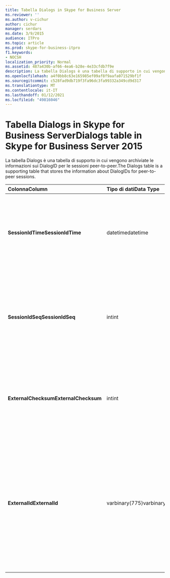 ```yaml
---
title: Tabella Dialogs in Skype for Business Server
ms.reviewer: ''
ms.author: v-cichur
author: cichur
manager: serdars
ms.date: 3/9/2015
audience: ITPro
ms.topic: article
ms.prod: skype-for-business-itpro
f1.keywords:
- NOCSH
localization_priority: Normal
ms.assetid: 487a430b-af66-4ea6-b28e-4e33cfdb7f9e
description: La tabella Dialogs è una tabella di supporto in cui vengono archiviate le informazioni sui DialogID per le sessioni peer-to-peer.
ms.openlocfilehash: a4f0bb8c63e165985ef09af8f9aafa071529bf1f
ms.sourcegitcommit: c528fad9db719f3fa96dc3fa99332a349cd9d317
ms.translationtype: MT
ms.contentlocale: it-IT
ms.lasthandoff: 01/12/2021
ms.locfileid: "49816046"
---
```

# <a name="dialogs-table-in-skype-for-business-server-2015"></a><span data-ttu-id="70de1-103">Tabella Dialogs in Skype for Business Server</span><span class="sxs-lookup"><span data-stu-id="70de1-103">Dialogs table in Skype for Business Server 2015</span></span>
 
<span data-ttu-id="70de1-104">La tabella Dialogs è una tabella di supporto in cui vengono archiviate le informazioni sui DialogID per le sessioni peer-to-peer.</span><span class="sxs-lookup"><span data-stu-id="70de1-104">The Dialogs table is a supporting table that stores the information about DialogIDs for peer-to-peer sessions.</span></span>
  
|<span data-ttu-id="70de1-105">**Colonna**</span><span class="sxs-lookup"><span data-stu-id="70de1-105">**Column**</span></span>|<span data-ttu-id="70de1-106">**Tipo di dati**</span><span class="sxs-lookup"><span data-stu-id="70de1-106">**Data Type**</span></span>|<span data-ttu-id="70de1-107">**Chiave/indice**</span><span class="sxs-lookup"><span data-stu-id="70de1-107">**Key/Index**</span></span>|<span data-ttu-id="70de1-108">**Dettagli**</span><span class="sxs-lookup"><span data-stu-id="70de1-108">**Details**</span></span>|
|:-----|:-----|:-----|:-----|
|<span data-ttu-id="70de1-109">**SessionIdTime**</span><span class="sxs-lookup"><span data-stu-id="70de1-109">**SessionIdTime**</span></span> <br/> |<span data-ttu-id="70de1-110">datetime</span><span class="sxs-lookup"><span data-stu-id="70de1-110">datetime</span></span>  <br/> |<span data-ttu-id="70de1-111">Principale</span><span class="sxs-lookup"><span data-stu-id="70de1-111">Primary</span></span>  <br/> |<span data-ttu-id="70de1-112">Ora della richiesta di sessione; utilizzato insieme a SessionIDSeq per identificare in modo univoco una sessione.</span><span class="sxs-lookup"><span data-stu-id="70de1-112">Time of session request; used in conjunction with SessionIDSeq to uniquely identify a session.</span></span>  <br/> |
|<span data-ttu-id="70de1-113">**SessionIdSeq**</span><span class="sxs-lookup"><span data-stu-id="70de1-113">**SessionIdSeq**</span></span> <br/> |<span data-ttu-id="70de1-114">int</span><span class="sxs-lookup"><span data-stu-id="70de1-114">int</span></span>  <br/> |<span data-ttu-id="70de1-115">Principale</span><span class="sxs-lookup"><span data-stu-id="70de1-115">Primary</span></span>  <br/> |<span data-ttu-id="70de1-116">Numero ID per identificare la sessione.</span><span class="sxs-lookup"><span data-stu-id="70de1-116">ID number to identify the session.</span></span> <span data-ttu-id="70de1-117">Utilizzato insieme a SessionIDTime per identificare in modo univoco una sessione.</span><span class="sxs-lookup"><span data-stu-id="70de1-117">Used in conjunction with SessionIDTime to uniquely identify a session.</span></span>  <br/> |
|<span data-ttu-id="70de1-118">**ExternalChecksum**</span><span class="sxs-lookup"><span data-stu-id="70de1-118">**ExternalChecksum**</span></span> <br/> |<span data-ttu-id="70de1-119">int</span><span class="sxs-lookup"><span data-stu-id="70de1-119">int</span></span>  <br/> | <br/> |<span data-ttu-id="70de1-120">Checksum di ExternalID.</span><span class="sxs-lookup"><span data-stu-id="70de1-120">Checksum of the ExternalID.</span></span> <span data-ttu-id="70de1-121">Questo campo viene utilizzato per aumentare la velocità delle ricerche nel database.</span><span class="sxs-lookup"><span data-stu-id="70de1-121">This field is used to increase the speed of database searches.</span></span>  <br/> |
|<span data-ttu-id="70de1-122">**ExternalId**</span><span class="sxs-lookup"><span data-stu-id="70de1-122">**ExternalId**</span></span> <br/> |<span data-ttu-id="70de1-123">varbinary(775)</span><span class="sxs-lookup"><span data-stu-id="70de1-123">varbinary(775)</span></span>  <br/> | <br/> |<span data-ttu-id="70de1-124">ID finestra di dialogo SIP, archiviato come binario.</span><span class="sxs-lookup"><span data-stu-id="70de1-124">SIP dialog ID, stored as a binary.</span></span> <span data-ttu-id="70de1-125">Il formato del file binario è il seguente:</span><span class="sxs-lookup"><span data-stu-id="70de1-125">The format of the binary is:</span></span>  <br/> <span data-ttu-id="70de1-126">dialog;from-tag;to-tag</span><span class="sxs-lookup"><span data-stu-id="70de1-126">dialog;from-tag;to-tag</span></span>  <br/> <span data-ttu-id="70de1-127">Questi dati possono essere convertiti in formato testo utilizzando la sintassi seguente:</span><span class="sxs-lookup"><span data-stu-id="70de1-127">This data can be converted to text format by using this syntax:</span></span>  <br/>  `cast(cast(ExternalId as varbinary(max)) as varchar(max))` <br/> |
   

